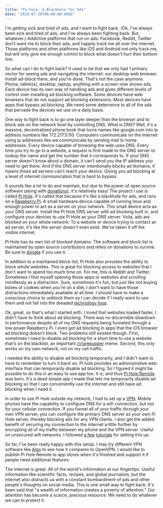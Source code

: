 ```yaml
---
title: "Pi-hole: A Blackhole for Ads"
date: "2019-07-20T00:00:00.000Z"
---
```


I'm getting sick and tired of ads, and I want to fight back. (Ok, I've always been sick and tired of ads, and I've always been fighting back. But, whatever.) Addictive platforms that run on ads: Facebook, Reddit, Twitter don't want me to block their ads, and happily track me all over the internet. Those platforms and other platforms like iOS and Android not only track me, but will only give me enough control to block what doesn't hurt their bottom line.

So what can I do to fight back? It used to be that we only had 1 primary vector for seeing ads and navigating the internet: our desktop web browser. Install ad-block there, and you're done. That's not the case anymore. Phone, tablet(s), desktop, laptop, anything with a screen now shows ads. Each device has its own way of handling ads and gives different levels of control over installing ad blocking software. Some devices have web browsers that do not support ad blocking extensions. Most devices have apps that bypass ad blocking. We need some deterrence to all of the ads that pervade the devices we use on a daily basis.

One way to fight back is to go one layer deeper than the browser and to block ads on the network level by controlling DNS. What is DNS? Well, it's a massive, decentralized phone book that turns names like google.com into ip address numbers like 172.217.5.110. Computers communicate on the internet using ip addresses like we communicate by sending mail to home addresses. Every device capable of browsing the web uses DNS. Every time you try to go to a website, a request is first made to the DNS server to lookup the name and get the number that it corresponds to. If your DNS server doesn't know about a domain, it can't send you the IP address you need to get there. And if the DNS server intentionally blocks ad domains, it means those ad servers can't reach your device. Giving you ad blocking at a level of internet communication that is hard to bypass.

It sounds like a lot to do and maintain, but due to the power of open source software (along with [donations](https://pi-hole.net/donate/)), it's relatively easy! The project I use is called [Pi Hole](https://pi-hole.net/). It's called that because it's like a blackhole for ads, and runs on a [Raspberry Pi](https://en.wikipedia.org/wiki/Raspberry_Pi). A small hardware device capable of running linux and enough power to act as a server on your network. This small device acts as your DNS server. Install the Pi Hole DNS server with ad blocking built in, and configure your devices to use Pi Hole as your DNS server. Voila, ads are blocked on your whole network. To a website or device trying to contact an ad server, it's like the server doesn't even exist. We've taken it off the visible internet.

Pi Hole has its own list of blocked domains. The software and block-list is maintained by open source contributors and relies on donations to survive. Be sure to [donate](https://pi-hole.net/donate/) if you use it.

In addition to a maintained block-list, Pi Hole also provides the ability to block whole websites. This is great for blocking access to websites that I don't want to spend too much time on. For me, this is Reddit and Twitter. Sometimes I find myself opening those apps or websites and scrolling mindlessly as a distraction. Sure, sometimes it's fun, but just like not buying boxes of cookies when you're on a diet, I don't want to have those distractions immediately available at all time. I should have to make a conscious choice to unblock them so I can decide if I really want to use them and not fall into the dreaded [technology loop](https://www.youtube.com/watch?v=Pe-zq4bFPFU).

Ok, great, so that's what I started with. I loved that websites loaded faster, I didn't have to think about ad blocking. There was no discernible slowdown in performance despite all of my DNS requests being funneled through a low power Raspberry Pi. I even got ad blocking in apps that the iOS browser ad blocking doesn't block. Two problems still existed though. First, sometimes I need to disable ad blocking for a short time to use a website that's on the blacklist, an important [/r/rarepupper](https://reddit.com/r/rarepuppers) meme. Second, this only works on my own network, not on my cell traffic.

I needed the ability to disable ad blocking temporarily, and I didn't want to have to remember to turn it back on. Pi hole provides an administrative web interface that can temporarily disable ad blocking. So I figured it might be possible to do this in an easy to use app too. It is, and thus [Pi Hole Remote](https://github.com/williamdotcool/pi-hole-remote) was born. It's a dead simple app I made that lets me temporarily disable ad blocking so that I can conveniently use the internet and still have ad blocking when I need it.

In order to use Pi Hole outside my network, I had to set up a [VPN](https://en.wikipedia.org/wiki/Virtual_private_network). Mobile phones have the capability to configure DNS for a wifi connection, but not for your cellular connection. If you funnel all of your traffic through your own VPN server, you can configure the primary DNS server as your own Pi Hole server, thereby blocking ads for any VPN clients. I also get the added benefit of securing my connection to the internet a little further by encrypting all of my traffic between my phone and the VPN server. Useful on unsecured wifi networks. I followed [a few](https://docs.pi-hole.net/guides/vpn/overview/) [tutorials](http://andreaschristodoulou.com/install-pihole-and-openvpn-on-digitalocean-ubuntu-18-04/) for setting this up.

So far, I've been really happy with this setup. I may try different VPN software like [Algo](https://github.com/trailofbits/algo) to see how it compares to OpenVPN. I would like to publish Pi Hole Remote to app stores when it's finished and support it if people need additional features.

The internet is great. All of the world's information at our fingertips. Useful information like scientific facts, recipes, and global journalism, but the internet also distracts us with a constant bombardment of ads and other people's thoughts on social media. This is one small way to fight back. It's been said that "a wealth of information creates a poverty of attention." Our attention has become a scarce, precious resource. We need to do whatever we can to protect it.